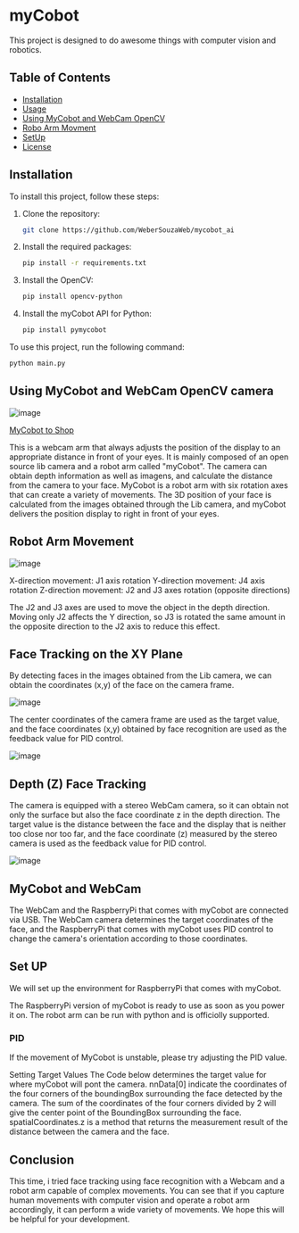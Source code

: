 # myCobot
This project is designed to do awesome things with computer vision and robotics.

## Table of Contents
- [Installation](#installation)
- [Usage](#Setup)
- [Using MyCobot and WebCam OpenCV](#using)
- [Robo Arm Movment](#robot)
- [SetUp](#setup)
- [License](#license)

## Installation

To install this project, follow these steps:

1. Clone the repository:
    ```sh
    git clone https://github.com/WeberSouzaWeb/mycobot_ai
    ```
2. Install the required packages:
    ```sh
    pip install -r requirements.txt
      ```
3. Install the OpenCV:
    ```sh
    pip install opencv-python
    ```
4. Install the myCobot API for Python:
    ```sh
    pip install pymycobot
    ```

To use this project, run the following command:

```sh
python main.py
```

## Using MyCobot and WebCam OpenCV camera

![image](https://github.com/WeberSouzaWeb/mycobot_ai/assets/107212929/afb1a27b-4f69-4a19-9286-837bfcb819f8)

[MyCobot to Shop](https://shop.elephantrobotics.com/products/mycobot-pi-worlds-smallest-and-lightest-six-axis-collaborative-robot?sscid=71k8_gzej)

This is a webcam arm that always adjusts the position of the display to an appropriate distance in front of your eyes. It is mainly composed of an open source lib camera and a robot arm called "myCobot". The camera can obtain depth information as well as imagens, and calculate the distance from the camera to your face. MyCobot is a robot arm with six rotation axes that can create a variety of movements. The 3D position of your face is calculated from the images obtained through the Lib camera, and myCobot delivers the position display to right in front of your eyes. 

## Robot Arm Movement
![image](https://github.com/WeberSouzaWeb/mycobot_ai/assets/107212929/279eea02-c527-48fa-9752-77f7dc28ea62)

  X-direction movement: J1 axis rotation
  Y-direction movement: J4 axis rotation
  Z-direction movement: J2 and J3 axes rotation (opposite directions)

The J2 and J3 axes are used to move the object in the depth direction. Moving only J2 affects the Y direction, so J3 is rotated the same amount in the opposite direction to the J2 axis to reduce this effect.

## Face Tracking on the XY Plane
  By detecting faces in the images obtained from the Lib camera, we can obtain the coordinates (x,y) of the face on the camera frame.

  ![image](https://github.com/WeberSouzaWeb/mycobot_ai/assets/107212929/64eef99d-6bc8-461e-b484-9e2fca1fb0ec)

  The center coordinates of the camera frame are used as the target value, and the face coordinates (x,y) obtained by face recognition are used as the feedback value for PID control.

  ![image](https://github.com/WeberSouzaWeb/mycobot_ai/assets/107212929/16475f02-6c59-45a4-a59c-6e0a70af7912)

## Depth (Z) Face Tracking 
  The camera is equipped with a stereo WebCam camera, so it can obtain not only the surface but also the face coordinate z in the depth direction. The target value is the distance between the face and the display that is neither too close nor too far, and the face coordinate (z) measured by the stereo camera is used as the feedback value for PID control.

  ![image](https://github.com/WeberSouzaWeb/mycobot_ai/assets/107212929/99ed95fd-15c7-4fb1-a54d-45f152d1b2a5)

## MyCobot and WebCam
  The WebCam and the RaspberryPi that comes with myCobot are connected via USB.
  The WebCam camera determines the target coordinates of the face, and the RaspberryPi that comes with myCobot uses PID control to change the camera's orientation according to those coordinates.

## Set UP
  We will set up the environment for RaspberryPi that comes with myCobot.
  

  The RaspberryPi version of myCobot is ready to use as soon as you power it on. 
  The robot arm can be run with python and is officiolly supported.

### PID
If the movement of MyCobot is unstable, please try adjusting the PID value.

  Setting Target Values
    The Code below determines the target value for where myCobot will pont the camera. nnData[0] indicate the coordinates of the four corners of the boundingBox surrounding the face detected by the camera. The sum of the coordinates of the four corners divided by 2 will give the center point of the BoundingBox surrounding the face. spatialCoordinates.z is a method that returns the measurement result of the distance between the camera and the face.

## Conclusion
  This time, i tried face tracking using face recognition with a Webcam and a robot arm capable of complex movements. You can see that if you capture human movements with computer vision and operate a robot arm accordingly, it can perform a wide variety of movements. We hope this will be helpful for your development.

